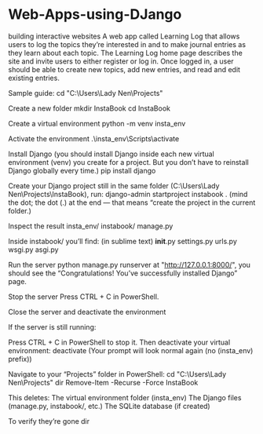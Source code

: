 # Web-Apps-using-DJango
building interactive websites
A web app called Learning Log that allows users to log the topics they’re interested in and to make journal entries
as they learn about each topic. The Learning Log home page describes the site and invite users to either register or log
in. Once logged in, a user should be able to create new topics, add new entries, and read and edit existing entries.

Sample guide:
cd "C:\Users\Lady Nen\Projects"

Create a new folder
mkdir InstaBook
cd InstaBook

Create a virtual environment
python -m venv insta_env

Activate the environment
.\insta_env\Scripts\activate

Install Django   (you should install Django inside each new virtual environment (venv) you create for a project. But you don’t have to reinstall Django globally every time.)
pip install django

Create your Django project
still in the same folder (C:\Users\Lady Nen\Projects\InstaBook), run: 
django-admin startproject instabook .   (mind the dot; the dot (.) at the end — that means “create the project in the current folder.)

Inspect the result
insta_env/
instabook/
manage.py

Inside instabook/ you’ll find: (in sublime text)
__init__.py
settings.py
urls.py
wsgi.py
asgi.py

Run the server
python manage.py runserver
at "http://127.0.0.1:8000/", you should see the “Congratulations! You’ve successfully installed Django” page.

Stop the server
Press CTRL + C in PowerShell.


Close the server and deactivate the environment

If the server is still running:

Press CTRL + C in PowerShell to stop it.
Then deactivate your virtual environment:
deactivate
(Your prompt will look normal again (no (insta_env) prefix))

Navigate to your “Projects” folder in PowerShell:
cd "C:\Users\Lady Nen\Projects"
dir
Remove-Item -Recurse -Force InstaBook

This deletes:
The virtual environment folder (insta_env)
The Django files (manage.py, instabook/, etc.)
The SQLite database (if created)

To verify they’re gone
dir
